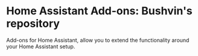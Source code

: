 # Home Assistant Add-ons: Bushvin's repository

Add-ons for Home Assistant, allow you to extend the functionality around your Home Assistant setup.


